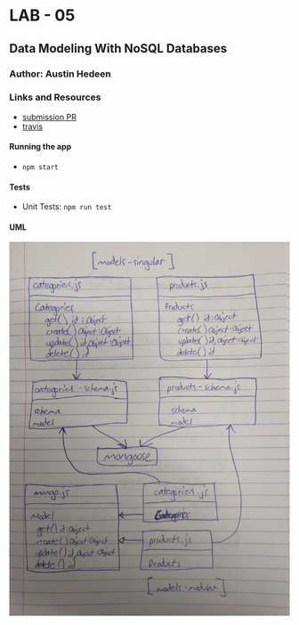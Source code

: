 # LAB - 05

## Data Modeling With NoSQL Databases

### Author: Austin Hedeen

### Links and Resources
* [submission PR](https://github.com/austinhedeen-401-advanced-javascript/lab-05/pull/1)
* [travis](https://travis-ci.org/austinhedeen-401-advanced-javascript/lab-05)

#### Running the app
* `npm start`
  
#### Tests
* Unit Tests: `npm run test`

#### UML
![](assets/lab-05.jpg)
